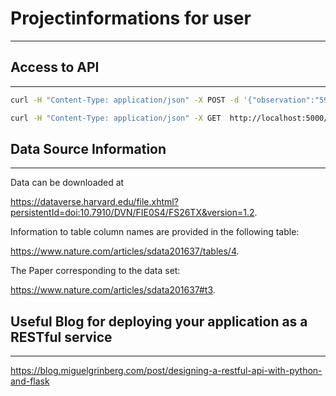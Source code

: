# Projectinformations for user
***

## Access to API
***



```bash
curl -H "Content-Type: application/json" -X POST -d '{"observation":"59.51666667"}' http://localhost:5000/lstmforecast/FGE/append
```

```bash
curl -H "Content-Type: application/json" -X GET  http://localhost:5000/lstmforecast/FGE/predict
```

## Data Source Information
***

Data can be downloaded at 

https://dataverse.harvard.edu/file.xhtml?persistentId=doi:10.7910/DVN/FIE0S4/FS26TX&version=1.2.

Information to table column names are provided in the following table: 

https://www.nature.com/articles/sdata201637/tables/4.

The Paper corresponding to the data set:

https://www.nature.com/articles/sdata201637#t3.


## Useful Blog for deploying your application as a RESTful service
***

https://blog.miguelgrinberg.com/post/designing-a-restful-api-with-python-and-flask


